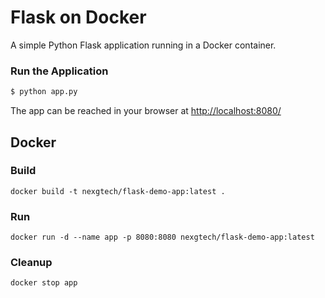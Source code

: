 # Flask on Docker 
A simple Python Flask application running in a Docker container.

### Run the Application

```sh
$ python app.py
```

The app can be reached in your browser at [http://localhost:8080/](http://localhost:8080/)


## Docker

### Build
```
docker build -t nexgtech/flask-demo-app:latest .
```

### Run
```
docker run -d --name app -p 8080:8080 nexgtech/flask-demo-app:latest
```

### Cleanup
```
docker stop app
```
